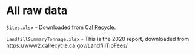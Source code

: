 # All raw data

`Sites.xlsx` - Downloaded from [Cal Recycle](https://www2.calrecycle.ca.gov/SolidWaste/Site/DataExport).

`LandfillSummaryTonnage.xlsx` - This is the 2020 report, downloaded from  https://www2.calrecycle.ca.gov/LandfillTipFees/